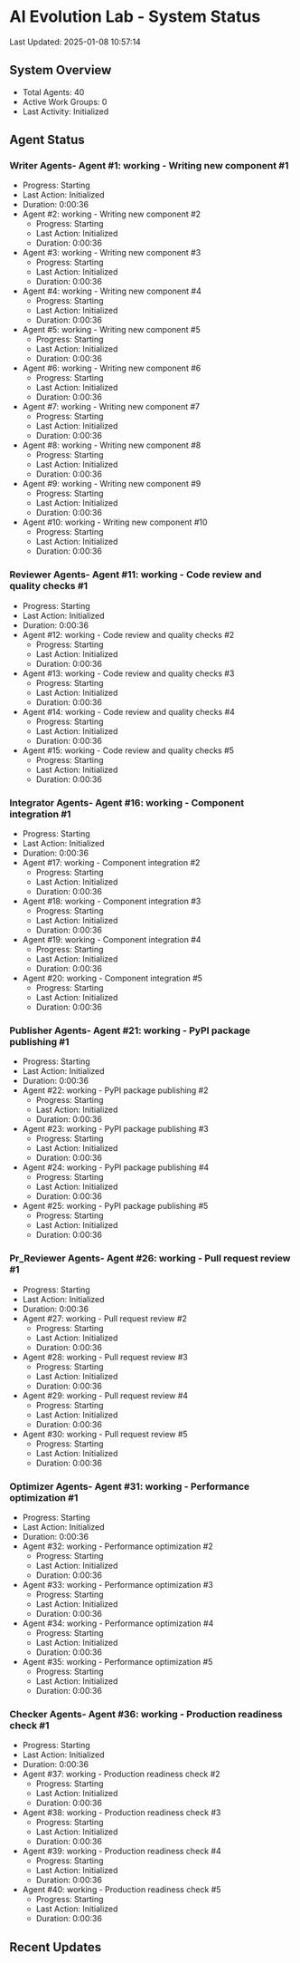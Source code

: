 # AI Evolution Lab - System Status
Last Updated: 2025-01-08 10:57:14

## System Overview
- Total Agents: 40
- Active Work Groups: 0
- Last Activity: Initialized

## Agent Status

### Writer Agents- Agent #1: working - Writing new component #1
  - Progress: Starting
  - Last Action: Initialized
  - Duration: 0:00:36
- Agent #2: working - Writing new component #2
  - Progress: Starting
  - Last Action: Initialized
  - Duration: 0:00:36
- Agent #3: working - Writing new component #3
  - Progress: Starting
  - Last Action: Initialized
  - Duration: 0:00:36
- Agent #4: working - Writing new component #4
  - Progress: Starting
  - Last Action: Initialized
  - Duration: 0:00:36
- Agent #5: working - Writing new component #5
  - Progress: Starting
  - Last Action: Initialized
  - Duration: 0:00:36
- Agent #6: working - Writing new component #6
  - Progress: Starting
  - Last Action: Initialized
  - Duration: 0:00:36
- Agent #7: working - Writing new component #7
  - Progress: Starting
  - Last Action: Initialized
  - Duration: 0:00:36
- Agent #8: working - Writing new component #8
  - Progress: Starting
  - Last Action: Initialized
  - Duration: 0:00:36
- Agent #9: working - Writing new component #9
  - Progress: Starting
  - Last Action: Initialized
  - Duration: 0:00:36
- Agent #10: working - Writing new component #10
  - Progress: Starting
  - Last Action: Initialized
  - Duration: 0:00:36

### Reviewer Agents- Agent #11: working - Code review and quality checks #1
  - Progress: Starting
  - Last Action: Initialized
  - Duration: 0:00:36
- Agent #12: working - Code review and quality checks #2
  - Progress: Starting
  - Last Action: Initialized
  - Duration: 0:00:36
- Agent #13: working - Code review and quality checks #3
  - Progress: Starting
  - Last Action: Initialized
  - Duration: 0:00:36
- Agent #14: working - Code review and quality checks #4
  - Progress: Starting
  - Last Action: Initialized
  - Duration: 0:00:36
- Agent #15: working - Code review and quality checks #5
  - Progress: Starting
  - Last Action: Initialized
  - Duration: 0:00:36

### Integrator Agents- Agent #16: working - Component integration #1
  - Progress: Starting
  - Last Action: Initialized
  - Duration: 0:00:36
- Agent #17: working - Component integration #2
  - Progress: Starting
  - Last Action: Initialized
  - Duration: 0:00:36
- Agent #18: working - Component integration #3
  - Progress: Starting
  - Last Action: Initialized
  - Duration: 0:00:36
- Agent #19: working - Component integration #4
  - Progress: Starting
  - Last Action: Initialized
  - Duration: 0:00:36
- Agent #20: working - Component integration #5
  - Progress: Starting
  - Last Action: Initialized
  - Duration: 0:00:36

### Publisher Agents- Agent #21: working - PyPI package publishing #1
  - Progress: Starting
  - Last Action: Initialized
  - Duration: 0:00:36
- Agent #22: working - PyPI package publishing #2
  - Progress: Starting
  - Last Action: Initialized
  - Duration: 0:00:36
- Agent #23: working - PyPI package publishing #3
  - Progress: Starting
  - Last Action: Initialized
  - Duration: 0:00:36
- Agent #24: working - PyPI package publishing #4
  - Progress: Starting
  - Last Action: Initialized
  - Duration: 0:00:36
- Agent #25: working - PyPI package publishing #5
  - Progress: Starting
  - Last Action: Initialized
  - Duration: 0:00:36

### Pr_Reviewer Agents- Agent #26: working - Pull request review #1
  - Progress: Starting
  - Last Action: Initialized
  - Duration: 0:00:36
- Agent #27: working - Pull request review #2
  - Progress: Starting
  - Last Action: Initialized
  - Duration: 0:00:36
- Agent #28: working - Pull request review #3
  - Progress: Starting
  - Last Action: Initialized
  - Duration: 0:00:36
- Agent #29: working - Pull request review #4
  - Progress: Starting
  - Last Action: Initialized
  - Duration: 0:00:36
- Agent #30: working - Pull request review #5
  - Progress: Starting
  - Last Action: Initialized
  - Duration: 0:00:36

### Optimizer Agents- Agent #31: working - Performance optimization #1
  - Progress: Starting
  - Last Action: Initialized
  - Duration: 0:00:36
- Agent #32: working - Performance optimization #2
  - Progress: Starting
  - Last Action: Initialized
  - Duration: 0:00:36
- Agent #33: working - Performance optimization #3
  - Progress: Starting
  - Last Action: Initialized
  - Duration: 0:00:36
- Agent #34: working - Performance optimization #4
  - Progress: Starting
  - Last Action: Initialized
  - Duration: 0:00:36
- Agent #35: working - Performance optimization #5
  - Progress: Starting
  - Last Action: Initialized
  - Duration: 0:00:36

### Checker Agents- Agent #36: working - Production readiness check #1
  - Progress: Starting
  - Last Action: Initialized
  - Duration: 0:00:36
- Agent #37: working - Production readiness check #2
  - Progress: Starting
  - Last Action: Initialized
  - Duration: 0:00:36
- Agent #38: working - Production readiness check #3
  - Progress: Starting
  - Last Action: Initialized
  - Duration: 0:00:36
- Agent #39: working - Production readiness check #4
  - Progress: Starting
  - Last Action: Initialized
  - Duration: 0:00:36
- Agent #40: working - Production readiness check #5
  - Progress: Starting
  - Last Action: Initialized
  - Duration: 0:00:36


## Recent Updates

